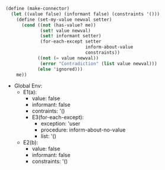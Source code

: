 ```scheme
(define (make-connector)
  (let ((value false) (informant false) (constraints '()))
    (define (set-my-value newval setter)
      (cond ((not (has-value? me))
             (set! value newval)
             (set! informant setter)
             (for-each-except setter
                              inform-about-value
                              constraints))
            ((not (= value newval))
             (error "Contradiction" (list value newval)))
            (else 'ignored)))
    me))
```

- Global Env:
  - E1(a):
    - value: false
    - informant: false
    - contraints: '()
    - E3(for-each-except):
      - exception: 'user
      - procedure: inform-about-no-value
      - list: '()
  - E2(b):
    - value: false
    - informant: false
    - constraints: '()
